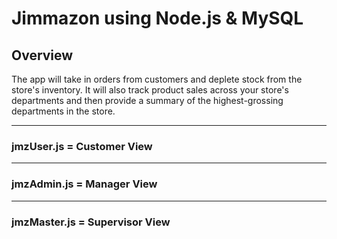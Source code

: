 # Jimmazon using Node.js & MySQL #
## Overview ##
The app will take in orders from customers and deplete stock from the store's inventory. It will also track product sales across your store's departments and then provide a summary of the highest-grossing departments in the store.
- - - -
### jmzUser.js = Customer View
- - - -
### jmzAdmin.js = Manager View
- - - -
### jmzMaster.js = Supervisor View